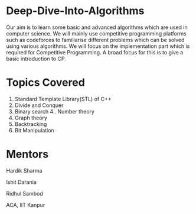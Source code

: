 # Deep-Dive-Into-Algorithms

Our aim is to learn some basic and advanced algorithms which are used in computer science. We will mainly use competitive programming platforms such as codeforces to familiarise different problems which can be solved using various algorithms. We will focus on the implementation part which is required for Competitive Programming. A broad focus for this is to give a basic introduction to CP.

# Topics Covered

1. Standard Template Library(STL) of C++
2. Divide and Conquer
3. Binary search
4.. Number theory
5. Graph theory
6. Backtracking
7. Bit Manipulation


# Mentors

Hardik Sharma

Ishit Darania 

Ridhul Sambod 


ACA, IIT Kanpur

